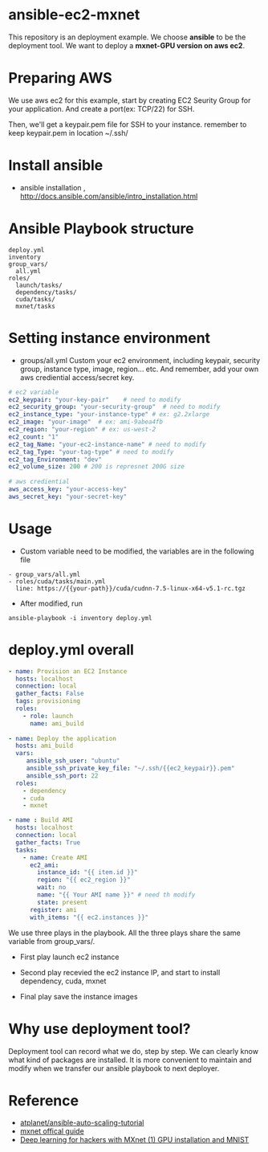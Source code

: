 # ansible-ec2-mxnet
This repository is an deployment example.
We choose **ansible** to be the deployment tool.
We want to deploy a **mxnet-GPU version on aws ec2**.

# Preparing AWS
We use aws ec2 for this example, start by creating EC2 Seurity Group for your application.
And create a port(ex: TCP/22) for SSH.

Then, we'll get a keypair.pem file for SSH to your instance. 
remember to keep keypair.pem in location ~/.ssh/

# Install ansible
- ansible installation , http://docs.ansible.com/ansible/intro_installation.html <br>

# Ansible Playbook structure
```
deploy.yml
inventory
group_vars/
  all.yml
roles/
  launch/tasks/
  dependency/tasks/
  cuda/tasks/
  mxnet/tasks
```
# Setting instance environment
- groups/all.yml
Custom your ec2 environment, including keypair, security group, instance type, image, region... etc.
And remember, add your own aws crediential access/secret key.
```yaml
# ec2 variable
ec2_keypair: "your-key-pair"    # need to modify
ec2_security_group: "your-security-group"  # need to modify
ec2_instance_type: "your-instance-type" # ex: g2.2xlarge
ec2_image: "your-image"  # ex: ami-9abea4fb
ec2_region: "your-region" # ex: us-west-2
ec2_count: "1"
ec2_tag_Name: "your-ec2-instance-name" # need to modify
ec2_tag_Type: "your-tag-type" # need to modify
ec2_tag_Environment: "dev"
ec2_volume_size: 200 # 200 is represnet 200G size
 
# aws crediential
aws_access_key: "your-access-key"
aws_secret_key: "your-secret-key"
```

# Usage
- Custom variable need to be modified, the variables are in the following file
```
- group_vars/all.yml
- roles/cuda/tasks/main.yml
  line: https://{{your-path}}/cuda/cudnn-7.5-linux-x64-v5.1-rc.tgz
```
- After modified, run
```
ansible-playbook -i inventory deploy.yml
```

# deploy.yml overall

```yaml
- name: Provision an EC2 Instance
  hosts: localhost
  connection: local
  gather_facts: False
  tags: provisioning
  roles:
    - role: launch
      name: ami_build
  
- name: Deploy the application
  hosts: ami_build
  vars:
     ansible_ssh_user: "ubuntu"
     ansible_ssh_private_key_file: "~/.ssh/{{ec2_keypair}}.pem"
     ansible_ssh_port: 22
  roles:
    - dependency
    - cuda
    - mxnet

- name : Build AMI
  hosts: localhost
  connection: local
  gather_facts: True
  tasks:
    - name: Create AMI
      ec2_ami:
        instance_id: "{{ item.id }}"
        region: "{{ ec2_region }}"
        wait: no
        name: "{{ Your AMI name }}" # need th modify
        state: present
      register: ami
      with_items: "{{ ec2.instances }}"

```
We use three plays in the playbook. 
All the three plays share the same variable from group_vars/.

- First play
launch ec2 instance

- Second play
recevied the ec2 instance IP, and start to install dependency, cuda, mxnet

- Final play
save the instance images

# Why use deployment tool?
Deployment tool can record what we do, step by step.
We can clearly know what kind of packages are installed.
It is more convenient to maintain and modify when we transfer our ansible playbook to next deployer. 

# Reference
- [atplanet/ansible-auto-scaling-tutorial](https://github.com/atplanet/ansible-auto-scaling-tutorial)</br> 
- [mxnet offical guide](https://github.com/dmlc/mxnet/blob/master/docs/how_to/build.md)</br>
- [Deep learning for hackers with MXnet (1) GPU installation and MNIST](https://no2147483647.wordpress.com/2015/12/07/deep-learning-for-hackers-with-mxnet-1/)</br>

